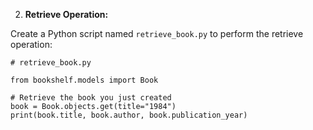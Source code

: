 
2. **Retrieve Operation:**

Create a Python script named `retrieve_book.py` to perform the retrieve operation:
```python3
# retrieve_book.py

from bookshelf.models import Book

# Retrieve the book you just created
book = Book.objects.get(title="1984")
print(book.title, book.author, book.publication_year)

